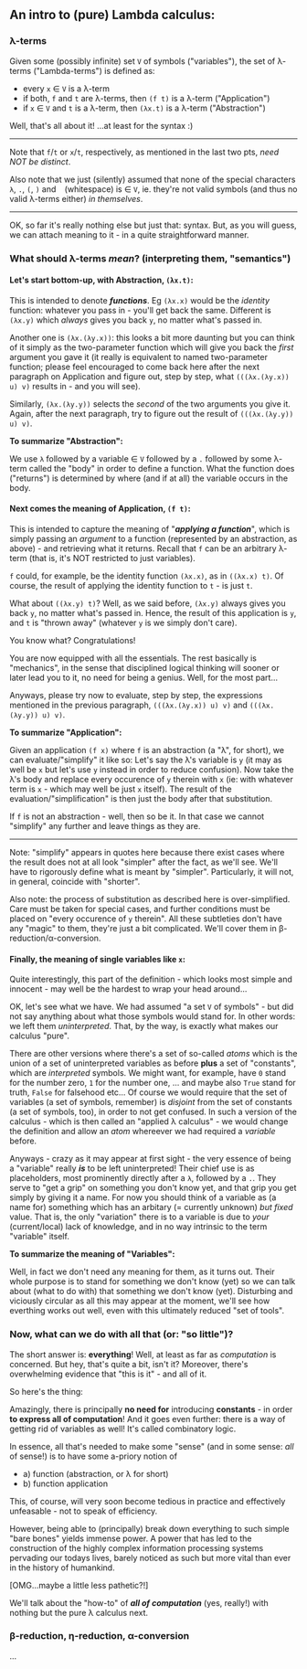 ## An intro to (pure) Lambda calculus:



### λ-terms

Given some (possibly infinite) set `V` of symbols ("variables"),
the set of λ-terms ("Lambda-terms") is defined as:
* every `x` &isin; `V` is a λ-term
* if both, `f` and `t` are λ-terms, then `(f t)` is a λ-term ("Application")
* if `x` &isin; `V` and `t` is a λ-term, then `(λx.t)` is a λ-term ("Abstraction")

Well, that's all about it! ...at least for the syntax :)

---

Note that `f`/`t` or `x`/`t`, respectively, as mentioned in the last two pts, *need NOT be distinct*.

Also note that we just (silently) assumed that none of the special characters `λ`, `.`, `(`, `)` and ` ` (whitespace)
is &isin; `V`, ie. they're not valid symbols (and thus no valid λ-terms either) *in themselves*.

---

OK, so far it's really nothing else but just that: syntax.
But, as you will guess, we can attach meaning to it - in a quite straightforward manner.


### What should λ-terms *mean*? (interpreting them, "semantics")

#### Let's start bottom-up, with Abstraction, `(λx.t)`:
This is intended to denote ***functions***.
Eg `(λx.x)` would be the *identity* function: whatever you pass in - you'll get back the same.
Different is `(λx.y)` which *always* gives you back `y`, no matter what's passed in.

Another one is `(λx.(λy.x))`: this looks a bit more daunting but you can think of it
simply as the two-parameter function which will give you back the *first* argument you gave it
(it really is equivalent to named two-parameter function; please feel encouraged to come back here after the next paragraph on Application and
figure out, step by step, what `(((λx.(λy.x)) u) v)` results in - and you will see).

Similarly, `(λx.(λy.y))` selects the *second* of the two arguments you give it. Again, after
the next paragraph, try to figure out the result of `(((λx.(λy.y)) u) v)`.

**To summarize "Abstraction":**

We use `λ` followed by a variable &isin; `V` followed by a `.` followed by some λ-term called the "body" 
in order to define a function.
What the function does ("returns") is determined by where (and if at all) the variable occurs in the body.


#### Next comes the meaning of Application, `(f t)`:
This is intended to capture the meaning of "***applying a function***", which is simply passing an *argument* to a function (represented by an abstraction, as above) - and retrieving what it returns.
Recall that `f` can be an arbitrary λ-term (that is, it's NOT restricted to just variables).

`f` could, for example, be the identity function `(λx.x)`, as in `((λx.x) t)`.
Of course, the result of applying the identity function to `t` - is just `t`.

What about `((λx.y) t)`? Well, as we said before, `(λx.y)` always gives you back `y`, no matter what's passed in.
Hence, the result of this application is `y`, and `t` is "thrown away" (whatever `y` is we simply don't care).

You know what? Congratulations!

You are now equipped with all the essentials. The rest basically is "mechanics", in the sense that disciplined logical thinking will sooner or later lead you to it, no need for being a genius. Well, for the most part...

Anyways, please try now to evaluate, step by step, the expressions mentioned in the previous paragraph, `(((λx.(λy.x)) u) v)` and `(((λx.(λy.y)) u) v)`.

**To summarize "Application":**

Given an application `(f x)` where `f` is an abstraction (a "λ", for short), we can evaluate/"simplify" it like so:
Let's say the λ's variable is `y` (it may as well be `x` but let's use `y` instead in order to reduce confusion).
Now take the λ's body and replace every occurence of `y` therein with `x`
(ie: with whatever term is `x` - which may well be just `x` itself).
The result of the evaluation/"simplification" is then just the body after that substitution.

If `f` is not an abstraction - well, then so be it. In that case we cannot "simplify" any further and leave things as they are.

---

Note: "simplify" appears in quotes here because there exist cases where the result does not at all look "simpler" after the fact, as we'll see. We'll have to rigorously define what is meant by "simpler". Particularly, it will not, in general, coincide with "shorter".

Also note: the process of substitution as described here is over-simplified. Care must be taken for special cases,
and further conditions must be placed on "every occurence of `y` therein".
All these subtleties don't have any "magic" to them, they're just a bit complicated.
We'll cover them in β-reduction/α-conversion.


#### Finally, the meaning of single variables like `x`:
Quite interestingly, this part of the definition - which looks most simple and innocent - may well be the hardest to wrap your head around...

OK, let's see what we have. We had assumed "a set `V` of symbols" - but did not say anything about what those symbols would stand for.
In other words: we left them *uninterpreted*. That, by the way, is exactly what makes our calculus "pure".

There are other versions where there's a set of so-called *atoms* which is the union of a set of uninterpreted variables as before
**plus** a set of "constants", which are *interpreted* symbols. We might want, for example, have `0` stand for the number zero, `1` for the number one, ... and maybe also `True` stand for truth, `False` for falsehood etc...
Of course we would require that the set of variables (a set of symbols, remember) is *disjoint* from the set of constants (a set of symbols, too), in order to not get confused.
In such a version of the calculus - which is then called an "applied λ calculus" - we would change the definition and allow an *atom* whereever we had required a *variable* before.

Anyways - crazy as it may appear at first sight - the very essence of being a "variable" really ***is*** to be left uninterpreted!
Their chief use is as placeholders, most prominently directly after a `λ`, followed by a `.`.
They serve to "get a grip" on something you don't know yet, and that grip you get simply by giving it a name.
For now you should think of a variable as (a name for) something which has an arbitary (= currently unknown) *but fixed* value. That is, the only "variation" there is to a variable is due to *your* (current/local) lack of knowledge, 
and in no way intrinsic to the term "variable" itself.

**To summarize the meaning of "Variables":**

Well, in fact we don't need any meaning for them, as it turns out.
Their whole purpose is to stand for something we don't know (yet) so we can talk about (what to do with) that something we don't know (yet).
Disturbing and viciously circular as all this may appear at the moment,
we'll see how everthing works out well, even with this ultimately reduced "set of tools".


### Now, what can we do with all that (or: "so little")?

The short answer is: **everything**!
Well, at least as far as *computation* is concerned. But hey, that's quite a bit, isn't it?
Moreover, there's overwhelming evidence that "this is it" - and all of it.

So here's the thing:

Amazingly, there is principally **no need for** introducing **constants** - in order **to express all of computation**!
And it goes even further: there is a way of getting rid of variables as well! It's called combinatory logic.

In essence, all that's needed to make some "sense" (and in some sense: *all* of sense!) is to have some a-priory notion of
  - a) function (abstraction, or λ for short)
  - b) function application

This, of course, will very soon become tedious in practice and effectively unfeasable - not to speak of efficiency.

However, being able to (principally) break down everything to such simple "bare bones" yields immense power.
A power that has led to the construction of the highly complex information processing systems pervading our todays lives, barely noticed as such but more vital than ever in the history of humankind.

[OMG...maybe a little less pathetic?!]

We'll talk about the "how-to" of ***all of computation*** (yes, really!) with nothing but the pure λ calculus next.



### β-reduction, η-reduction, α-conversion
...





